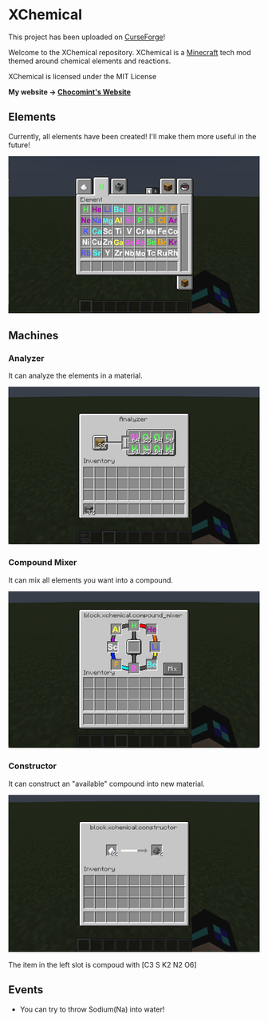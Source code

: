 # XChemical

This project has been uploaded on [CurseForge](https://www.curseforge.com/minecraft/mc-mods/xchemical)!

Welcome to the XChemical repository.
XChemical is a [Minecraft](https://minecraft.net/) tech mod themed around chemical elements and reactions.

XChemical is licensed under the MIT License

**My website -> [Chocomint's Website](https://chocomint.cf/test.html)**

## Elements
Currently, all elements have been created! I'll make them more useful in the future!

![elements](https://github.com/ChocomintSSR/XChemical/blob/master/src/main/resources/assets/xchemical/github_pictures/elements.png?raw=true)

## Machines

### Analyzer
It can analyze the elements in a material.

![analyzer](https://github.com/ChocomintSSR/XChemical/blob/master/src/main/resources/assets/xchemical/github_pictures/analyzer.png?raw=true)

### Compound Mixer
It can mix all elements you want into a compound.

![compound_mixer](https://github.com/ChocomintSSR/XChemical/blob/master/src/main/resources/assets/xchemical/github_pictures/compound_mixer.png?raw=true)

### Constructor
It can construct an "available" compound into new material.

![constructor](https://github.com/ChocomintSSR/XChemical/blob/master/src/main/resources/assets/xchemical/github_pictures/constructor.png?raw=true)

The item in the left slot is compoud with [C3 S K2 N2 O6]

## Events
- You can try to throw Sodium(Na) into water!
